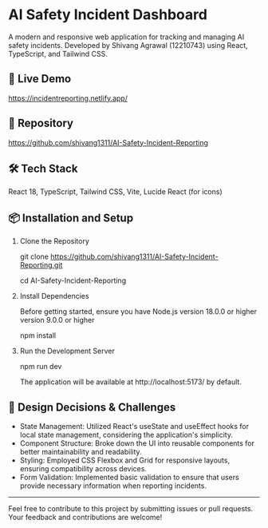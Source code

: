 # AI Safety Incident Dashboard

A modern and responsive web application for tracking and managing AI safety incidents.
Developed by Shivang Agrawal (12210743) using React, TypeScript, and Tailwind CSS.

## 🔗 Live Demo

https://incidentreporting.netlify.app/

## 📂 Repository

https://github.com/shivang1311/AI-Safety-Incident-Reporting

## 🛠 Tech Stack

React 18, TypeScript, Tailwind CSS, Vite, Lucide React (for icons)

## 📦 Installation and Setup

1. Clone the Repository

   git clone https://github.com/shivang1311/AI-Safety-Incident-Reporting.git
   
   cd AI-Safety-Incident-Reporting
   

3. Install Dependencies

   Before getting started, ensure you have Node.js version 18.0.0 or higher version 9.0.0 or higher

   npm install
   

4. Run the Development Server

   npm run dev
   

   The application will be available at http://localhost:5173/ by default.

   

## 🧠 Design Decisions & Challenges

- State Management: Utilized React's useState and useEffect hooks for local state management, considering the application's simplicity.
- Component Structure: Broke down the UI into reusable components for better maintainability and readability.
- Styling: Employed CSS Flexbox and Grid for responsive layouts, ensuring compatibility across devices.
- Form Validation: Implemented basic validation to ensure that users provide necessary information when reporting incidents.

---

Feel free to contribute to this project by submitting issues or pull requests. Your feedback and contributions are welcome!

